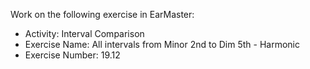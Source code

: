 Work on the following exercise in EarMaster:
- Activity: Interval Comparison
- Exercise Name: All intervals from Minor 2nd to Dim 5th - Harmonic
- Exercise Number: 19.12
